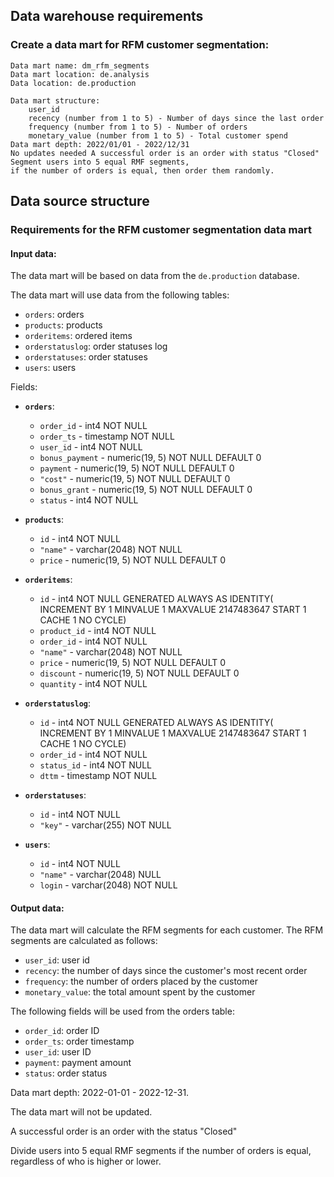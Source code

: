 ## Data warehouse requirements

### Create a data mart for RFM customer segmentation:

    Data mart name: dm_rfm_segments
    Data mart location: de.analysis
    Data location: de.production

    Data mart structure:
        user_id
        recency (number from 1 to 5) - Number of days since the last order
        frequency (number from 1 to 5) - Number of orders
        monetary_value (number from 1 to 5) - Total customer spend 
    Data mart depth: 2022/01/01 - 2022/12/31 
    No updates needed A successful order is an order with status "Closed" Segment users into 5 equal RMF segments, 
    if the number of orders is equal, then order them randomly.
    

## Data source structure

### Requirements for the RFM customer segmentation data mart

#### Input data:

The data mart will be based on data from the ```de.production``` database.

The data mart will use data from the following tables:
- ```orders```: orders
- `products`: products
- `orderitems`: ordered items
- `orderstatuslog`: order statuses log
- `orderstatuses`: order statuses
- `users`: users

Fields:

- **`orders`**:
	- `order_id` - int4 NOT NULL
	- `order_ts` - timestamp NOT NULL
	- `user_id` - int4 NOT NULL
	- `bonus_payment` - numeric(19, 5) NOT NULL DEFAULT 0
	- `payment` - numeric(19, 5) NOT NULL DEFAULT 0
	- `"cost"` - numeric(19, 5) NOT NULL DEFAULT 0
	- `bonus_grant` - numeric(19, 5) NOT NULL DEFAULT 0
	- `status` - int4 NOT NULL

- **`products`**:
	- `id` - int4 NOT NULL
	- `"name"` - varchar(2048) NOT NULL
	- `price` - numeric(19, 5) NOT NULL DEFAULT 0

- **`orderitems`**:
	- `id` - int4 NOT NULL GENERATED ALWAYS AS IDENTITY( INCREMENT BY 1 MINVALUE 1 MAXVALUE 2147483647 START 1 CACHE 1 NO CYCLE)
	- `product_id` - int4 NOT NULL
	- `order_id` - int4 NOT NULL
	- `"name"` - varchar(2048) NOT NULL
	- `price` - numeric(19, 5) NOT NULL DEFAULT 0
	- `discount` - numeric(19, 5) NOT NULL DEFAULT 0
	- `quantity` - int4 NOT NULL

- **`orderstatuslog`**:
	- `id` - int4 NOT NULL GENERATED ALWAYS AS IDENTITY( INCREMENT BY 1 MINVALUE 1 MAXVALUE 2147483647 START 1 CACHE 1 NO CYCLE)
	- `order_id` - int4 NOT NULL
	- `status_id` - int4 NOT NULL
	- `dttm` - timestamp NOT NULL

- **`orderstatuses`**:
	- `id` - int4 NOT NULL
	- `"key"` - varchar(255) NOT NULL

- **`users`**:
	- `id` - int4 NOT NULL
	- `"name"` - varchar(2048) NULL
	- `login` - varchar(2048) NOT NULL


#### Output data:

The data mart will calculate the RFM segments for each customer.
The RFM segments are calculated as follows:
- `user_id`: user id
- `recency`: the number of days since the customer's most recent order
- `frequency`: the number of orders placed by the customer
- `monetary_value`: the total amount spent by the customer

The following fields will be used from the orders table:
- `order_id`: order ID
- `order_ts`: order timestamp
- `user_id`: user ID
- `payment`: payment amount
- `status`: order status

Data mart depth: 2022-01-01 - 2022-12-31.

The data mart will not be updated.

A successful order is an order with the status "Closed"

Divide users into 5 equal RMF segments if the number of orders is equal, regardless of who is higher or lower.
